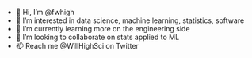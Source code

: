 - 👋  Hi, I’m @fwhigh
- 👀  I’m interested in data science, machine learning, statistics, software
- 🌱  I’m currently learning more on the engineering side
- 💞️  I’m looking to collaborate on stats applied to ML
- 📫  Reach me @WillHighSci on Twitter

<!---
fwhigh/fwhigh is a ✨ special ✨ repository because its `README.md` (this file) appears on your GitHub profile.
You can click the Preview link to take a look at your changes.
--->
